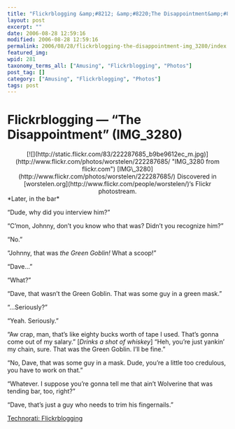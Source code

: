 ```yaml
---
title: "Flickrblogging &amp;#8212; &amp;#8220;The Disappointment&amp;#8221; (IMG_3280)"
layout: post
excerpt: ""
date: 2006-08-28 12:59:16
modified: 2006-08-28 12:59:16
permalink: 2006/08/28/flickrblogging-the-disappointment-img_3280/index.html
featured_img: 
wpid: 281
taxonomy_terms_all: ["Amusing", "Flickrblogging", "Photos"]
post_tag: []
category: ["Amusing", "Flickrblogging", "Photos"]
tags: post
---
```


# Flickrblogging &#8212; &#8220;The Disappointment&#8221; (IMG_3280)

<div align="center">[![](http://static.flickr.com/83/222287685_b9be9612ec_m.jpg)](http://www.flickr.com/photos/worstelen/222287685/ "IMG_3280 from flickr.com")  
[IMG\_3280](http://www.flickr.com/photos/worstelen/222287685/)  
Discovered in [worstelen.org](http://www.flickr.com/people/worstelen/)‘s Flickr photostream. </div>*Later, in the bar*

“Dude, why did you interview him?”

“C’mon, Johnny, don’t you know who that was? Didn’t you recognize him?”

“No.”

“Johnny, that was *the Green Goblin!* What a scoop!”

“Dave…”

“What?”

“Dave, that wasn’t the Green Goblin. That was some guy in a green mask.”

“…Seriously?”

“Yeah. Seriously.”

“Aw crap, man, that’s like eighty bucks worth of tape I used. That’s gonna come out of my salary.” \[*Drinks a shot of whiskey*\] “Heh, you’re just yankin’ my chain, sure. That was the Green Goblin. I’ll be fine.”

“No, Dave, that was some guy in a mask. Dude, you’re a little too credulous, you have to work on that.”

“Whatever. I suppose you’re gonna tell me that ain’t Wolverine that was tending bar, too, right?”

“Dave, that’s just a guy who needs to trim his fingernails.”

[Technorati: Flickrblogging](http://www.technorati.com/tags/flickrblogging)